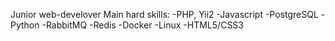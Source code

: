 Junior web-develover 
Main hard skills:
-PHP, Yii2
-Javascript
-PostgreSQL
-Python
-RabbitMQ
-Redis
-Docker
-Linux
-HTML5/CSS3
